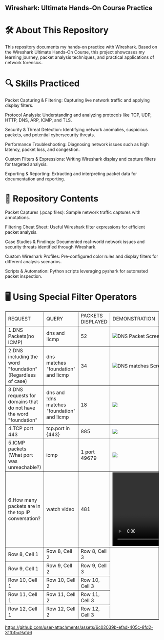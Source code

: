 ## Wireshark: Ultimate Hands-On Course Practice

# 🛠 About This Repository

This repository documents my hands-on practice with Wireshark. Based on the Wireshark Ultimate Hands-On Course, this project showcases my learning journey, packet analysis techniques, and practical applications of network forensics.

# 🔍 Skills Practiced

Packet Capturing & Filtering: Capturing live network traffic and applying display filters.

Protocol Analysis: Understanding and analyzing protocols like TCP, UDP, HTTP, DNS, ARP, ICMP, and TLS.

Security & Threat Detection: Identifying network anomalies, suspicious packets, and potential cybersecurity threats.

Performance Troubleshooting: Diagnosing network issues such as high latency, packet loss, and congestion.

Custom Filters & Expressions: Writing Wireshark display and capture filters for targeted analysis.

Exporting & Reporting: Extracting and interpreting packet data for documentation and reporting.

# 📂 Repository Contents

Packet Captures (.pcap files): Sample network traffic captures with annotations.

Filtering Cheat Sheet: Useful Wireshark filter expressions for efficient packet analysis.

Case Studies & Findings: Documented real-world network issues and security threats identified through Wireshark.

Custom Wireshark Profiles: Pre-configured color rules and display filters for different analysis scenarios.

Scripts & Automation: Python scripts leveraging pyshark for automated packet inspection.

# 🖥️ Using Special Filter Operators
<table border="1">
  <tr>
    <td>REQUEST</td>
    <td>QUERY</td>
    <td>PACKETS DISPLAYED</td>
    <td>DEMONSTRATION</td>
  </tr>
  <tr>
    <td>1.DNS Packets(no ICMP)</td>
    <td>dns and !icmp</td>
    <td>52</td>
    <td><img src="https://github.com/user-attachments/assets/2a1be0be-30f8-4793-9cda-ff3fdf7fea30" alt="DNS Packet Screenshot"></td>
  </tr>
  <tr>
    <td>2.DNS including the word "foundation"(Regardless of case)</td>
    <td>dns matches "foundation" and !icmp </td>
    <td>34</td>
    <td><img src="https://github.com/user-attachments/assets/18c7e066-05e9-46aa-a81a-a29eb5b39aa3" alt="DNS matches Screeshot"></td>
  </tr>
  <tr>
    <td>3.DNS requests for domains that do not have the word "foundation" </td>
    <td>dns and !dns matches "foundation" and !icmp</td>
    <td>18</td>
    <td><img src="https://github.com/user-attachments/assets/aff0a025-1215-494f-a275-1de52df7a235" ></td>
  </tr>
  <tr>
    <td>4.TCP port 443</td>
    <td>tcp.port in {443}</td>
    <td>885</td>
    <td><img src="https://github.com/user-attachments/assets/db2a63c1-f24d-42f3-9a82-0ac6263efc80"></td>
  </tr>
  <tr>
    <td>5.ICMP packets (What port was unreachable?)</td>
    <td>icmp</td>
    <td>1 port 49679</td>
    <td><img src="https://github.com/user-attachments/assets/29d0f02e-f4c5-4fb5-9165-6d5f9e0d6155"></td>
  </tr>
  <tr>
    <td>6.How many packets are in the top IP conversation?</td>
    <td>watch video</td>
    <td>481</td>
    <td> <video width="320" height="240" controls>
        <source src="https://your-direct-video-url.mp4" type="video/mp4">
        Your browser does not support the video tag.
      </video>
  </tr>
  <tr>
    <td>Row 8, Cell 1</td>
    <td>Row 8, Cell 2</td>
    <td>Row 8, Cell 3</td>
  </tr>
  <tr>
    <td>Row 9, Cell 1</td>
    <td>Row 9, Cell 2</td>
    <td>Row 9, Cell 3</td>
  </tr>
  <tr>
    <td>Row 10, Cell 1</td>
    <td>Row 10, Cell 2</td>
    <td>Row 10, Cell 3</td>
  </tr>
  <tr>
    <td>Row 11, Cell 1</td>
    <td>Row 11, Cell 2</td>
    <td>Row 11, Cell 3</td>
  </tr>
    <tr>
    <td>Row 12, Cell 1</td>
    <td>Row 12, Cell 2</td>
    <td>Row 12, Cell 3</td>
  </tr>
</table>





https://github.com/user-attachments/assets/6c02039b-efad-405c-8fd2-31fbf5c9afd6

